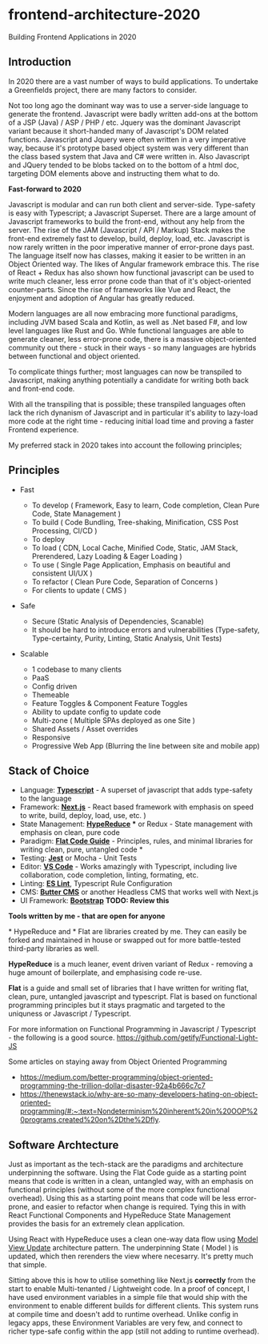# frontend-architecture-2020
Building Frontend Applications in 2020

## Introduction

In 2020 there are a vast number of ways to build applications.
To undertake a Greenfields project, there are many factors to consider.

Not too long ago the dominant way was to use a server-side language to generate the frontend. Javascript were badly written add-ons at the bottom of a JSP (Java) / ASP / PHP / etc. Jquery was the dominant Javascript variant because it short-handed many of Javascript's DOM related functions. Javascript and Jquery were often written in a very imperative way, because it's prototype based object system was very different than the class based system that Java and C# were written in. Also Javascript and JQuery tended to be blobs tacked on to the bottom of a html doc, targeting DOM elements above and instructing them what to do.

**Fast-forward to 2020**

Javascript is modular and can run both client and server-side. Type-safety is easy with Typescript; a Javascript Superset. There are a large amount of Javascript frameworks to build the front-end, without any help from the server. The rise of the JAM (Javascript / API / Markup) Stack makes the front-end extremely fast to develop, build, deploy, load, etc. Javascript is now rarely written in the poor imperative manner of error-prone days past. The language itself now has classes, making it easier to be written in an Object Oriented way. The likes of Angular framework embrace this. The rise of React + Redux has also shown how functional javascript can be used to write much cleaner, less error prone code than that of it's object-oriented counter-parts. Since the rise of frameworks like Vue and React, the enjoyment and adoption of Angular has greatly reduced.

Modern languages are all now embracing more functional paradigms, including JVM based Scala and Kotlin, as well as .Net based F#, and low level languages like Rust and Go. Whle functional languages are able to generate cleaner, less error-prone code, there is a massive object-oriented community out there - stuck in their ways - so many languages are hybrids between functional and object oriented.

To complicate things further; most languages can now be transpiled to Javascript, making anything potentially a candidate for writing both back and front-end code.

With all the transpiling that is possible; these transpiled languages often lack the rich dynanism of Javascript and in particular it's ability to lazy-load more code at the right time - reducing initial load time and proving a faster Frontend experience.

My preferred stack in 2020 takes into account the following principles;

## Principles

- Fast
  - To develop ( Framework, Easy to learn, Code completion, Clean Pure Code, State Management )
  - To build ( Code Bundling, Tree-shaking, Minification, CSS Post Processing, CI/CD )
  - To deploy
  - To load ( CDN, Local Cache, Minified Code, Static, JAM Stack, Prerendered, Lazy Loading & Eager Loading )
  - To use ( Single Page Application, Emphasis on beautiful and consistent UI/UX )
  - To refactor ( Clean Pure Code, Separation of Concerns )
  - For clients to update ( CMS )
  
- Safe
  - Secure (Static Analysis of Dependencies, Scanable)
  - It should be hard to introduce errors and vulnerabilities (Type-safety, Type-certainty, Purity, Linting, Static Analysis, Unit Tests) 
  
- Scalable
  - 1 codebase to many clients
  - PaaS
  - Config driven
  - Themeable
  - Feature Toggles & Component Feature Toggles
  - Ability to update config to update code
  - Multi-zone ( Multiple SPAs deployed as one Site )
  - Shared Assets / Asset overrides
  - Responsive
  - Progressive Web App (Blurring the line between site and mobile app)

## Stack of Choice
  
- Language: **[Typescript](https://www.typescriptlang.org/)** - A superset of javascript that adds type-safety to the language
- Framework: **[Next.js](https://nextjs.org/)** - React based framework with emphasis on speed to write, build, deploy, load, use, etc. )
- State Management: **[HypeReduce](https://www.npmjs.com/package/hypereduce) \*** or Redux - State management with emphasis on clean, pure code
- Paradigm: **[Flat Code Guide](https://github.com/attack-monkey/flat-code-guide)** - Principles, rules, and minimal libraries for writing clean, pure, untangled code \*
- Testing: **[Jest](https://jestjs.io/)** or Mocha - Unit Tests
- Editor: **[VS Code](https://code.visualstudio.com/)** - Works amazingly with Typescript, including live collaboration, code completion, linting, formating, etc.
- Linting: **[ES Lint](https://eslint.org/)**, Typescript Rule Configuration
- CMS: **[Butter CMS](https://buttercms.com/)** or another Headless CMS that works well with Next.js
- UI Framework: **[Bootstrap](https://getbootstrap.com/)** **TODO: Review this**

**Tools written by me - that are open for anyone**

\* HypeReduce and  \* Flat are libraries created by me. They can easily be forked and maintained in house or swapped out for more battle-tested third-party libraries as well.

**HypeReduce** is a much leaner, event driven variant of Redux - removing a huge amount of boilerplate, and emphasising code re-use. 

**Flat** is a guide and small set of libraries that I have written for writing flat, clean, pure, untangled javascript and typescript. Flat is based on functional programming principles but it stays pragmatic and targeted to the uniquness or Javascript / Typescript.

For more information on Functional Programming in Javascript / Typescript - the following is a good source.
https://github.com/getify/Functional-Light-JS

Some articles on staying away from Object Oriented Programming
- https://medium.com/better-programming/object-oriented-programming-the-trillion-dollar-disaster-92a4b666c7c7
- https://thenewstack.io/why-are-so-many-developers-hating-on-object-oriented-programming/#:~:text=Nondeterminism%20inherent%20in%20OOP%20programs,created%20on%2Dthe%2Dfly.

## Software Archtecture

Just as important as the tech-stack are the paradigms and architecture underpinning the software. Using the Flat Code guide as a starting point means that code is written in a clean, untangled way, with an emphasis on functional principles (without some of the more complex functional overhead). Using this as a starting point means that code will be less error-prone, and easier to refactor when change is required. Tying this in with React Functional Components and HypeReduce State Management provides the basis for an extremely clean application.

Using React with HypeReduce uses a clean one-way data flow using [Model View Update](https://thomasbandt.com/model-view-update) architecture pattern. The underpinning State ( Model ) is updated, which then rerenders the view where necesarry. It's pretty much that simple.

Sitting above this is how to utilise something like Next.js **correctly** from the start to enable Multi-tenanted / Lightweight code. In a proof of concept, I have used environment variables in a simple file that would ship with the environment to enable different builds for different clients. This system runs at compile time and doesn't add to runtime overhead. Unlike config in legacy apps, these Environment Variables are very few, and connect to richer type-safe config within the app (still not adding to runtime overhead).
